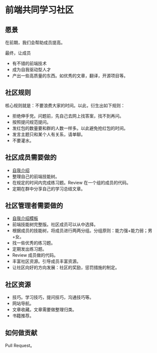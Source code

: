 # 前端共同学习社区
## 愿景
在前期，我们会帮助成员提高。

最终，让成员
* 有不错的前端技术
* 成为自我驱动型人才
* 产出一些高质量的东西。如优秀的文章，翻译，开源项目等。

## 社区规则
核心规则就是：不要浪费大家的时间。以此，衍生出如下规则：
* 拒绝伸手党。问题前，先自己去网上找答案，找不到再问。
* 按照提问规范提问。
* 发红包的数量要和群的人数一样多。以此避免抢红包的时间。
* 发言主题只和某个人有关系，请单聊。
* 不要灌水。

## 社区成员需要做的
* [自我介绍](detail/member.md)
* 整理自己的前端技能树。
* 在规定的时间内完成练习题。Review 在一个组的成员的代码。
* 定期在群中分享自己的学习总结文章。

## 社区管理者需要做的
* [自我介绍模板](template/intro-self.md)
* 前端技能树完整版。社区成员可以从中选择。
* 根据成员的技能树，将成员进行两两分组。分组原则：能力强+能力弱；男+女。
* 找一些优秀的练习题。
* 定期发出练习题。
* Review 成员做的代码。
* 丰富社区资源。引导成员丰富资源。
* 让社区向好的方向发展：社区的奖励，惩罚措施的制定。

## 社区资源
* 技巧。学习技巧，提问技巧，沟通技巧等。
* 网站导航。
* 文章收藏。文章需要做整理归类。
* 书籍推荐。

## 如何做贡献
Pull Request。









